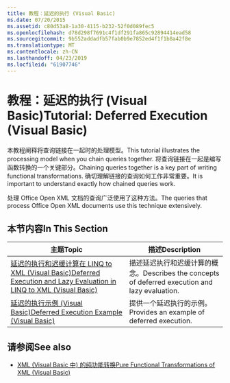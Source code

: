 ```yaml
---
title: 教程：延迟的执行 (Visual Basic)
ms.date: 07/20/2015
ms.assetid: c80d53a8-1a30-4115-b232-52f0d089fec5
ms.openlocfilehash: d78d298f7691c4f1df291fa865c92894414ead58
ms.sourcegitcommit: 9b552addadfb57fab0b9e7852ed4f1f1b8a42f8e
ms.translationtype: MT
ms.contentlocale: zh-CN
ms.lasthandoff: 04/23/2019
ms.locfileid: "61907746"
---
```

# <a name="tutorial-deferred-execution-visual-basic"></a><span data-ttu-id="dfd51-102">教程：延迟的执行 (Visual Basic)</span><span class="sxs-lookup"><span data-stu-id="dfd51-102">Tutorial: Deferred Execution (Visual Basic)</span></span>
<span data-ttu-id="dfd51-103">本教程阐释将查询链接在一起时的处理模型。</span><span class="sxs-lookup"><span data-stu-id="dfd51-103">This tutorial illustrates the processing model when you chain queries together.</span></span> <span data-ttu-id="dfd51-104">将查询链接在一起是编写函数转换的一个关键部分。</span><span class="sxs-lookup"><span data-stu-id="dfd51-104">Chaining queries together is a key part of writing functional transformations.</span></span> <span data-ttu-id="dfd51-105">确切理解链接的查询如何工作非常重要。</span><span class="sxs-lookup"><span data-stu-id="dfd51-105">It is important to understand exactly how chained queries work.</span></span>  
  
 <span data-ttu-id="dfd51-106">处理 Office Open XML 文档的查询广泛使用了这种方法。</span><span class="sxs-lookup"><span data-stu-id="dfd51-106">The queries that process Office Open XML documents use this technique extensively.</span></span>  
  
## <a name="in-this-section"></a><span data-ttu-id="dfd51-107">本节内容</span><span class="sxs-lookup"><span data-stu-id="dfd51-107">In This Section</span></span>  
  
|<span data-ttu-id="dfd51-108">主题</span><span class="sxs-lookup"><span data-stu-id="dfd51-108">Topic</span></span>|<span data-ttu-id="dfd51-109">描述</span><span class="sxs-lookup"><span data-stu-id="dfd51-109">Description</span></span>|  
|-----------|-----------------|  
|[<span data-ttu-id="dfd51-110">延迟的执行和迟缓计算在 LINQ to XML (Visual Basic)</span><span class="sxs-lookup"><span data-stu-id="dfd51-110">Deferred Execution and Lazy Evaluation in LINQ to XML (Visual Basic)</span></span>](../../../../visual-basic/programming-guide/concepts/linq/deferred-execution-and-lazy-evaluation-in-linq-to-xml.md)|<span data-ttu-id="dfd51-111">描述延迟执行和迟缓计算的概念。</span><span class="sxs-lookup"><span data-stu-id="dfd51-111">Describes the concepts of deferred execution and lazy evaluation.</span></span>|  
|[<span data-ttu-id="dfd51-112">延迟的执行示例 (Visual Basic)</span><span class="sxs-lookup"><span data-stu-id="dfd51-112">Deferred Execution Example (Visual Basic)</span></span>](../../../../visual-basic/programming-guide/concepts/linq/deferred-execution-example.md)|<span data-ttu-id="dfd51-113">提供一个延迟执行的示例。</span><span class="sxs-lookup"><span data-stu-id="dfd51-113">Provides an example of deferred execution.</span></span>|  
  
## <a name="see-also"></a><span data-ttu-id="dfd51-114">请参阅</span><span class="sxs-lookup"><span data-stu-id="dfd51-114">See also</span></span>

- [<span data-ttu-id="dfd51-115">XML (Visual Basic 中) 的纯功能转换</span><span class="sxs-lookup"><span data-stu-id="dfd51-115">Pure Functional Transformations of XML (Visual Basic)</span></span>](../../../../visual-basic/programming-guide/concepts/linq/pure-functional-transformations-of-xml.md)
